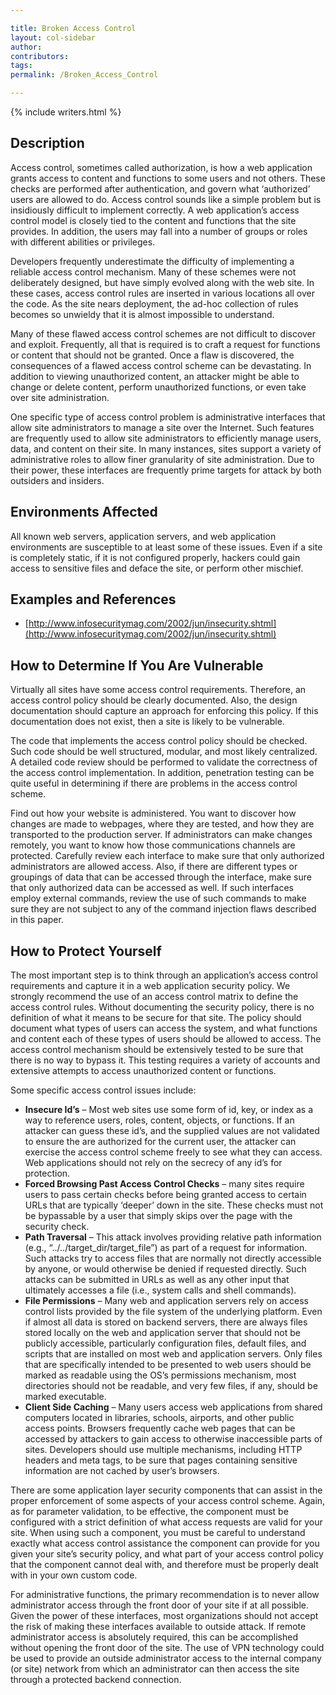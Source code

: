 ```yaml
---

title: Broken Access Control
layout: col-sidebar
author:
contributors:
tags:
permalink: /Broken_Access_Control

---
```


{% include writers.html %}

## Description

Access control, sometimes called authorization, is how a web application grants access to content and functions to some users and not others. These checks are performed after authentication, and govern what ‘authorized’ users are allowed to do. Access control sounds like a
simple problem but is insidiously difficult to implement correctly. A web application’s access control model is closely tied to the content
and functions that the site provides. In addition, the users may fall into a number of groups or roles with different abilities or privileges.

Developers frequently underestimate the difficulty of implementing a reliable access control mechanism. Many of these schemes were not
deliberately designed, but have simply evolved along with the web site. In these cases, access control rules are inserted in various locations all over the code. As the site nears deployment, the ad-hoc collection of rules becomes so unwieldy that it is almost impossible to understand.

Many of these flawed access control schemes are not difficult to discover and exploit. Frequently, all that is required is to craft a
request for functions or content that should not be granted. Once a flaw is discovered, the consequences of a flawed access control scheme can be devastating. In addition to viewing unauthorized content, an attacker might be able to change or delete content, perform unauthorized
functions, or even take over site administration.

One specific type of access control problem is administrative interfaces that allow site administrators to manage a site over the Internet. Such features are frequently used to allow site administrators to efficiently manage users, data, and content on their site. In many instances, sites support a variety of administrative roles to allow finer granularity of site administration. Due to their power, these interfaces are frequently prime targets for attack by both outsiders and insiders.

## Environments Affected

All known web servers, application servers, and web application environments are susceptible to at least some of these issues. Even if a
site is completely static, if it is not configured properly, hackers could gain access to sensitive files and deface the site, or perform
other mischief.

## Examples and References

- [http://www.infosecuritymag.com/2002/jun/insecurity.shtml](http://www.infosecuritymag.com/2002/jun/insecurity.shtml)

## How to Determine If You Are Vulnerable

Virtually all sites have some access control requirements. Therefore, an access control policy should be clearly documented. Also, the design documentation should capture an approach for enforcing this policy. If this documentation does not exist, then a site is likely to be
vulnerable.

The code that implements the access control policy should be checked. Such code should be well structured, modular, and most likely
centralized. A detailed code review should be performed to validate the correctness of the access control implementation. In addition,
penetration testing can be quite useful in determining if there are problems in the access control scheme.

Find out how your website is administered. You want to discover how changes are made to webpages, where they are tested, and how they are
transported to the production server. If administrators can make changes remotely, you want to know how those communications channels are
protected. Carefully review each interface to make sure that only authorized administrators are allowed access. Also, if there are
different types or groupings of data that can be accessed through the interface, make sure that only authorized data can be accessed as well.
If such interfaces employ external commands, review the use of such commands to make sure they are not subject to any of the command
injection flaws described in this paper.

## How to Protect Yourself

The most important step is to think through an application’s access control requirements and capture it in a web application security
policy. We strongly recommend the use of an access control matrix to define the access control rules. Without documenting the security
policy, there is no definition of what it means to be secure for that site. The policy should document what types of users can access the
system, and what functions and content each of these types of users should be allowed to access. The access control mechanism should be
extensively tested to be sure that there is no way to bypass it. This testing requires a variety of accounts and extensive attempts to access unauthorized content or functions.

Some specific access control issues include:

- **Insecure Id’s** – Most web sites use some form of id, key, or index as a way to reference users, roles, content, objects, or
functions. If an attacker can guess these id’s, and the supplied values are not validated to ensure the are authorized for the
current user, the attacker can exercise the access control scheme freely to see what they can access. Web applications should not rely
on the secrecy of any id’s for protection.
- **Forced Browsing Past Access Control Checks** – many sites require users to pass certain checks before being granted access to certain
URLs that are typically ‘deeper’ down in the site. These checks must not be bypassable by a user that simply skips over the page with the
security check.
- **Path Traversal** – This attack involves providing relative path information (e.g., “../../target_dir/target_file”) as part of a
request for information. Such attacks try to access files that are normally not directly accessible by anyone, or would otherwise be
denied if requested directly. Such attacks can be submitted in URLs as well as any other input that ultimately accesses a file (i.e.,
system calls and shell commands).
- **File Permissions** – Many web and application servers rely on access control lists provided by the file system of the underlying
platform. Even if almost all data is stored on backend servers, there are always files stored locally on the web and application
server that should not be publicly accessible, particularly configuration files, default files, and scripts that are installed
on most web and application servers. Only files that are specifically intended to be presented to web users should be marked
as readable using the OS’s permissions mechanism, most directories should not be readable, and very few files, if any, should be marked
executable.
- **Client Side Caching** – Many users access web applications from shared computers located in libraries, schools, airports, and other
public access points. Browsers frequently cache web pages that can be accessed by attackers to gain access to otherwise inaccessible
parts of sites. Developers should use multiple mechanisms, including HTTP headers and meta tags, to be sure that pages containing
sensitive information are not cached by user’s browsers.

There are some application layer security components that can assist in the proper enforcement of some aspects of your access control scheme. Again, as for parameter validation, to be effective, the component must be configured with a strict definition of what access requests are valid for your site. When using such a component, you must be careful to understand exactly what access control assistance the component can provide for you given your site’s security policy, and what part of your access control policy that the component cannot deal with, and therefore must be properly dealt with in your own custom code.

For administrative functions, the primary recommendation is to never allow administrator access through the front door of your site if at all
possible. Given the power of these interfaces, most organizations should not accept the risk of making these interfaces available to outside
attack. If remote administrator access is absolutely required, this can be accomplished without opening the front door of the site. The use of VPN technology could be used to provide an outside administrator access to the internal company (or site) network from which an administrator can then access the site through a protected backend connection.
